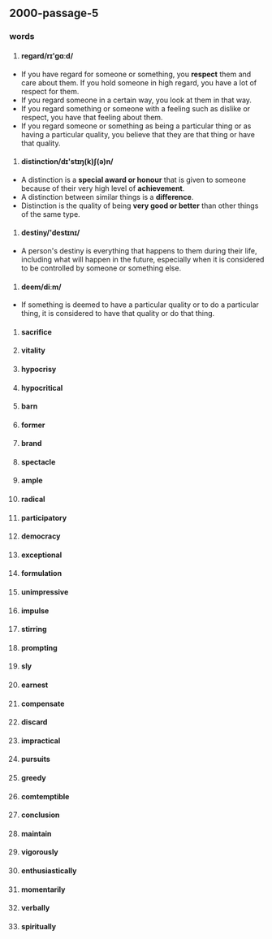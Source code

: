 ## 2000-passage-5


### words

1. #### regard/rɪ'gɑːd/
 - If you have regard for someone or something, you <b>respect</b> them and care about them. If you hold someone in high regard, you have a lot of respect for them.
 - If you regard someone in a certain way, you look at them in that way.
 - If you regard something or someone with a feeling such as dislike or respect, you have that feeling about them.
 - If you regard someone or something as being a particular thing or as having a particular quality, you believe that they are that thing or have that quality.
1. #### distinction/dɪ'stɪŋ(k)ʃ(ə)n/
 - A distinction is a <b>special award or honour</b> that is given to someone because of their very high level of <b>achievement</b>.
 - A distinction between similar things is a <b>difference</b>.
 - Distinction is the quality of being <b>very good or better</b> than other things of the same type.
1. #### destiny/'destɪnɪ/
 - A person's destiny is everything that happens to them during their life, including what will happen in the future, especially when it is considered to be controlled by someone or something else. 
1. #### deem/diːm/
 - If something is deemed to have a particular quality or to do a particular thing, it is considered to have that quality or do that thing.
1. #### sacrifice
1. #### vitality
1. #### hypocrisy
1. #### hypocritical
1. #### barn
1. #### former
1. #### brand
1. #### spectacle
1. #### ample
1. #### radical
1. #### participatory
1. #### democracy
1. #### exceptional
1. #### formulation
1. #### unimpressive
1. #### impulse
1. #### stirring
1. #### prompting
1. #### sly
1. #### earnest
1. #### compensate
1. #### discard
1. #### impractical
1. #### pursuits
1. #### greedy
1. #### comtemptible
1. #### conclusion
1. #### maintain
1. #### vigorously
1. #### enthusiastically
1. #### momentarily
1. #### verbally
1. #### spiritually
